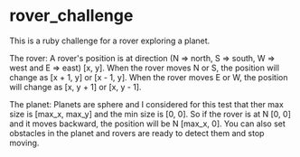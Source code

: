 # rover_challenge

This is a ruby challenge for a rover exploring a planet.

The rover:
A rover's position is at direction (N => north, S => south, W => west and E => east) [x, y].
When the rover moves N or S, the position will change as [x + 1, y] or [x - 1, y].
When the rover moves E or W, the position will change as [x, y + 1] or [x, y - 1].

The planet:
Planets are sphere and I considered for this test that ther max size is [max_x, max_y] and the min size is [0, 0].
So if the rover is at N [0, 0] and it moves backward, the position will be N [max_x, 0].
You can also set obstacles in the planet and rovers are ready to detect them and stop moving.


